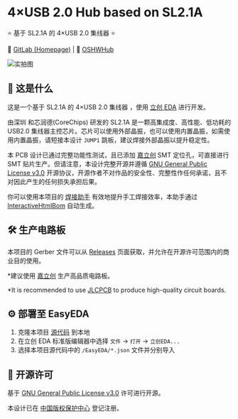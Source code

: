 # 4×USB 2.0 Hub based on SL2.1A

⭐ 基于 SL2.1A 的 4×USB 2.0 集线器 ⭐

🔗 [GitLab (Homepage)](https://gitlab.soraharu.com/XiaoXi/4-USB-2.0-Hub-based-on-SL2.1A) | 🔗 [OSHWHub](https://oshwhub.com/yanranxiaoxi/4-USB-2-0-Hub-based-on-SL2-1A)

![实拍图](https://downloadserver.soraharu.com:7000/4%C3%97USB%202.0%20Hub%20based%20on%20SL2.1A/Image/Product_quality_5.jpg)

## 🤔 这是什么

这是一个基于 SL2.1A 的 4×USB 2.0 集线器 ，使用 [立创 EDA](https://lceda.cn/) 进行开发。

由深圳 和芯润德(CoreChips) 研发的 SL2.1A 是一颗高集成度、高性能、低功耗的 USB2.0 集线器主控芯片。芯片可以使用外部晶振，也可以使用内置晶振，如需使用内置晶振，请短接本设计 `JUMP1` 跳板，建议焊接外部晶振以提升稳定性。

本 PCB 设计已通过完整功能性测试，且已添加 [嘉立创](https://www.jlc.com/) SMT 定位孔，可直接进行 SMT 贴片生产。但请注意，本设计完整开源并遵循 [GNU General Public License v3.0](https://choosealicense.com/licenses/gpl-3.0/) 开源协议，开源作者不对作品的安全性、完整性作任何承诺，且不对因此产生的任何损失承担后果。

你可以使用本项目的 [焊接助手](https://htmlpreview.soraharu.com/?https://gitlab.soraharu.com/XiaoXi/4-USB-2.0-Hub-based-on-SL2.1A/-/raw/master/InteractiveHtmlBom/index.html) 有效地提升手工焊接效率，本助手通过 [InteractiveHtmlBom](https://gitlab.soraharu.com/XiaoXi/InteractiveHtmlBom) 自动生成。

## 🛠️ 生产电路板

本项目的 Gerber 文件可以从 [Releases](https://gitlab.soraharu.com/XiaoXi/4-USB-2.0-Hub-based-on-SL2.1A/-/releases) 页面获取，并允许在开源许可范围内的商业目的使用。

*建议使用 [嘉立创](https://www.jlc.com/) 生产高品质电路板。

*It is recommended to use [JLCPCB](https://jlcpcb.com/) to produce high-quality circuit boards.

## ⚙️ 部署至 EasyEDA

1. 克隆本项目 [源代码](https://gitlab.soraharu.com/XiaoXi/4-USB-2.0-Hub-based-on-SL2.1A/-/archive/master/4-USB-2.0-Hub-based-on-SL2.1A-master.zip) 到本地
2. 在立创 EDA 标准版编辑器中选择 `文件` -> `打开` -> `立创EDA...`
3. 选择本项目源代码中的 `/EasyEDA/*.json` 文件并分别导入

## 📜 开源许可

基于 [GNU General Public License v3.0](https://choosealicense.com/licenses/gpl-3.0/) 许可进行开源。

本设计已在 [中国版权保护中心](https://www.ccopyright.com.cn/) 登记注册。
